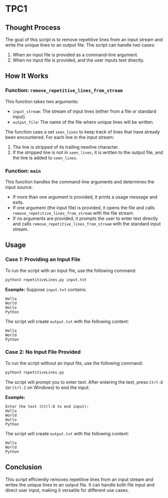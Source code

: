 # TPC1

## Thought Process

The goal of this script is to remove repetitive lines from an input stream and write the unique lines to an output file. The script can handle two cases:
1. When an input file is provided as a command-line argument.
2. When no input file is provided, and the user inputs text directly.

## How It Works

### Function: `remove_repetitive_lines_from_stream`

This function takes two arguments:
- `input_stream`: The stream of input lines (either from a file or standard input).
- `output_file`: The name of the file where unique lines will be written.

The function uses a set `seen_lines` to keep track of lines that have already been encountered. For each line in the input stream:
1. The line is stripped of its trailing newline character.
2. If the stripped line is not in `seen_lines`, it is written to the output file, and the line is added to `seen_lines`.

### Function: `main`

This function handles the command-line arguments and determines the input source:
- If more than one argument is provided, it prints a usage message and exits.
- If one argument (the input file) is provided, it opens the file and calls `remove_repetitive_lines_from_stream` with the file stream.
- If no arguments are provided, it prompts the user to enter text directly and calls `remove_repetitive_lines_from_stream` with the standard input stream.

## Usage

### Case 1: Providing an Input File

To run the script with an input file, use the following command:
```sh
python3 repetitiveLines.py input.txt
```

**Example:**
Suppose `input.txt` contains:
```
Hello
World
Hello
Python
```

The script will create `output.txt` with the following content:
```
Hello
World
Python
```

### Case 2: No Input File Provided

To run the script without an input file, use the following command:
```sh
python3 repetitiveLines.py
```

The script will prompt you to enter text. After entering the text, press `Ctrl-D` (or `Ctrl-Z` on Windows) to end the input.

**Example:**
```
Enter the text (Ctrl-D to end input):
Hello
World
Hello
Python
```

The script will create `output.txt` with the following content:
```
Hello
World
Python
```

## Conclusion

This script efficiently removes repetitive lines from an input stream and writes the unique lines to an output file. It can handle both file input and direct user input, making it versatile for different use cases.